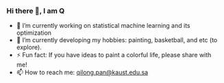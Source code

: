 ### Hi there 👋, I am Q
- 🔭 I’m currently working on statistical machine learning and its optimization
- 🌱 I’m currently developing my hobbies: painting, basketball, and etc (to explore).
- ⚡ Fun fact: If you have ideas to paint a colorful life, please share with me!  
- 📫 How to reach me: qilong.pan@kaust.edu.sa

<!--
**PancheLone/PancheLone** is a ✨ _special_ ✨ repository because its `README.md` (this file) appears on your GitHub profile.

Here are some ideas to get you started:
- 👯 I’m looking to collaborate on ...
- 🤔 I’m looking for help with ...
- 💬 Ask me about ...
- 😄 Pronouns: ...
<img width="55%" align="right" alt="Github" src="https://raw.githubusercontent.com/onimur/.github/master/.resources/git-header.svg" />
-->
